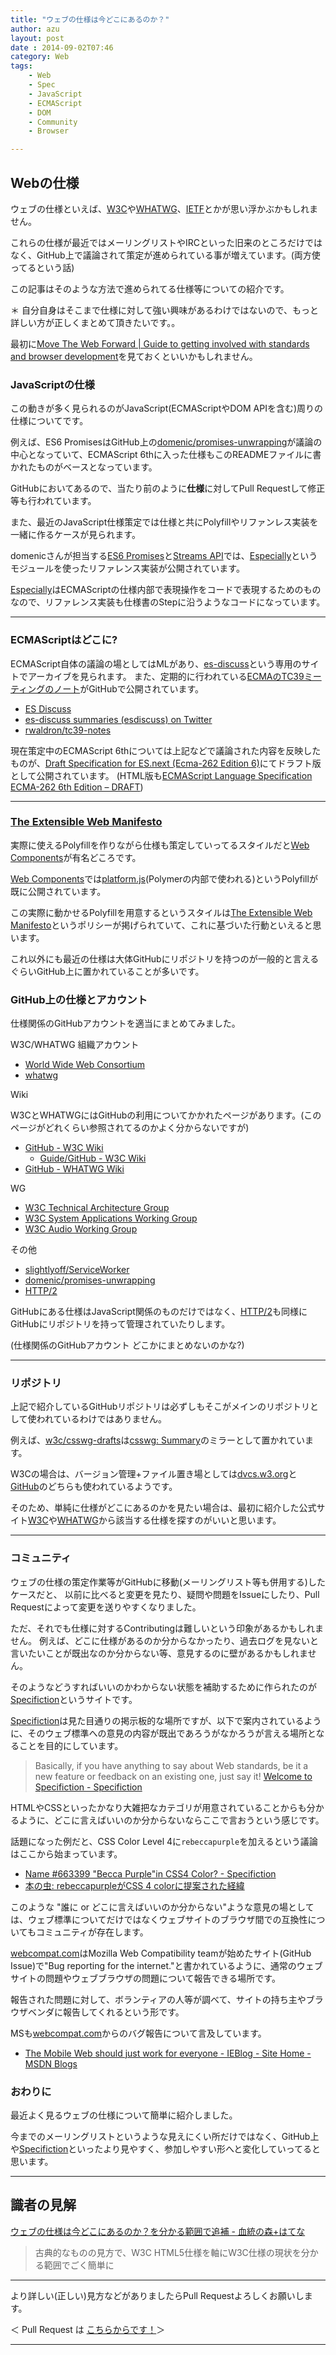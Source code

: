 ```yaml
---
title: "ウェブの仕様は今どこにあるのか？"
author: azu
layout: post
date : 2014-09-02T07:46
category: Web 
tags:
    - Web
    - Spec
    - JavaScript
    - ECMAScript
    - DOM
    - Community
    - Browser

---
```


## Webの仕様

ウェブの仕様といえば、[W3C](http://www.w3.org/TR/ "W3C Open Source Software")や[WHATWG](http://www.whatwg.org/specs/ "WHATWG")、[IETF](https://www.ietf.org/ "IETF")とかが思い浮かぶかもしれません。

これらの仕様が最近ではメーリングリストやIRCといった旧来のところだけではなく、GitHub上で議論されて策定が進められている事が増えています。(両方使ってるという話)

この記事はそのような方法で進められてる仕様等についての紹介です。

＊ 自分自身はそこまで仕様に対して強い興味があるわけではないので、もっと詳しい方が正しくまとめて頂きたいです。。

最初に[Move The Web Forward | Guide to getting involved with standards and browser development](http://movethewebforward.org/ "Move The Web Forward | Guide to getting involved with standards and browser development")を見ておくといいかもしれません。

### JavaScriptの仕様

この動きが多く見られるのがJavaScript(ECMAScriptやDOM APIを含む)周りの仕様についてです。

例えば、ES6 PromisesはGitHub上の[domenic/promises-unwrapping](https://github.com/domenic/promises-unwrapping "domenic/promises-unwrapping")が議論の中心となっていて、ECMAScript 6thに入った仕様もこのREADMEファイルに書かれたものがベースとなっています。

GitHubにおいてあるので、当たり前のように**仕様**に対してPull Requestして修正等も行われています。

また、最近のJavaScript仕様策定では仕様と共にPolyfillやリファンレス実装を一緒に作るケースが見られます。

domenicさんが担当する[ES6 Promises](https://github.com/domenic/promises-unwrapping "ES6 promises")と[Streams API](https://github.com/whatwg/streams "Streams API")では、[Especially](https://github.com/domenic/especially "Especially")というモジュールを使ったリファレンス実装が公開されています。

[Especially](https://github.com/domenic/especially "Especially")はECMAScriptの仕様内部で表現操作をコードで表現するためのものなので、リファレンス実装も仕様書のStepに沿うようなコードになっています。

----
### ECMAScriptはどこに?

ECMAScript自体の議論の場としてはMLがあり、[es-discuss](http://esdiscuss.org/ "es-discuss")という専用のサイトでアーカイブを見られます。
また、定期的に行われている[ECMAのTC39ミーティングのノート](https://github.com/rwaldron/tc39-notes "rwaldron/tc39-notes")がGitHubで公開されています。

- [ES Discuss](http://esdiscuss.org/ "ES Discuss")
- [es-discuss summaries (esdiscuss) on Twitter](https://twitter.com/esdiscuss "es-discuss summaries (esdiscuss) on Twitter")
- [rwaldron/tc39-notes](https://github.com/rwaldron/tc39-notes "rwaldron/tc39-notes")

現在策定中のECMAScript 6thについては上記などで議論された内容を反映したものが、[Draft Specification for ES.next (Ecma-262 Edition 6)](http://wiki.ecmascript.org/doku.php?id=harmony:specification_drafts "Draft Specification for ES.next (Ecma-262 Edition 6)")にてドラフト版として公開されています。
(HTML版も[ECMAScript Language Specification ECMA-262 6th Edition – DRAFT](http://people.mozilla.org/~jorendorff/es6-draft.html "ECMAScript Language Specification ECMA-262 6th Edition – DRAFT"))

----

### [The Extensible Web Manifesto](http://extensiblewebmanifesto.org/ "The Extensible Web Manifesto")

実際に使えるPolyfillを作りながら仕様も策定していってるスタイルだと[Web Components](http://webcomponents.org/ "Web Components")が有名どころです。

[Web Components](http://webcomponents.org/ "Web Components")では[platform.js](http://www.polymer-project.org/docs/start/platform.html "platform.js")(Polymerの内部で使われる)というPolyfillが既に公開されています。

この実際に動かせるPolyfillを用意するというスタイルは[The Extensible Web Manifesto](http://extensiblewebmanifesto.org/ "The Extensible Web Manifesto")というポリシーが掲げられていて、これに基づいた行動といえると思います。

これ以外にも最近の仕様は大体GitHubにリポジトリを持つのが一般的と言えるぐらいGitHub上に置かれていることが多いです。

### GitHub上の仕様とアカウント

仕様関係のGitHubアカウントを適当にまとめてみました。

W3C/WHATWG 組織アカウント

- [World Wide Web Consortium](https://github.com/w3c "World Wide Web Consortium")
- [whatwg](https://github.com/whatwg "whatwg")

Wiki

W3CとWHATWGにはGitHubの利用についてかかれたページがあります。(このページがどれくらい参照されてるのかよく分からないですが)

- [GitHub - W3C Wiki](http://www.w3.org/wiki/GitHub "GitHub - W3C Wiki")
	-  [Guide/GitHub - W3C Wiki](http://www.w3.org/wiki/Guide/GitHub "Guide/GitHub - W3C Wiki")
- [GitHub - WHATWG Wiki](http://wiki.whatwg.org/wiki/GitHub#Makefile "GitHub - WHATWG Wiki")

WG

- [W3C Technical Architecture Group](https://github.com/w3ctag "W3C Technical Architecture Group")
- [W3C System Applications Working Group](https://github.com/sysapps "W3C System Applications Working Group")
- [W3C Audio Working Group](https://github.com/WebAudio "W3C Audio Working Group")

その他

- [slightlyoff/ServiceWorker](https://github.com/slightlyoff/ServiceWorker "slightlyoff/ServiceWorker")
- [domenic/promises-unwrapping](https://github.com/domenic/promises-unwrapping "domenic/promises-unwrapping")
- [HTTP/2](https://github.com/http2 "HTTP/2")

GitHubにある仕様はJavaScript関係のものだけではなく、[HTTP/2](https://github.com/http2 "HTTP/2")も同様にGitHubにリポジトリを持って管理されていたりします。

(仕様関係のGitHubアカウント どこかにまとめないのかな?)

----

### リポジトリ

上記で紹介しているGitHubリポジトリは必ずしもそこがメインのリポジトリとして使われているわけではありません。

例えば、[w3c/csswg-drafts](https://github.com/w3c/csswg-drafts "w3c/csswg-drafts")は[csswg: Summary](https://dvcs.w3.org/hg/csswg "csswg: Summary")のミラーとして置かれています。

W3Cの場合は、バージョン管理+ファイル置き場としては[dvcs.w3.org](https://dvcs.w3.org/hg?sort=lastchange "Mercurial repositories index")と[GitHub](https://github.com/w3c "World Wide Web Consortium")のどちらも使われているようです。

そのため、単純に仕様がどこにあるのかを見たい場合は、最初に紹介した公式サイト[W3C](http://www.w3.org/TR/ "W3C Open Source Software")や[WHATWG](http://www.whatwg.org/specs/ "WHATWG")から該当する仕様を探すのがいいと思います。

----


### コミュニティ

ウェブの仕様の策定作業等がGitHubに移動(メーリングリスト等も併用する)したケースだと、
以前に比べると変更を見たり、疑問や問題をIssueにしたり、Pull Requestによって変更を送りやすくなりました。

ただ、それでも仕様に対するContributingは難しいという印象があるかもしれません。
例えば、どこに仕様があるのか分からなかったり、過去ログを見ないと言いたいことが既出なのか分からない等、意見するのに壁があるかもしれません。

そのようなどうすればいいのかわからない状態を補助するために作られたのが[Specifiction](http://discourse.specifiction.org/ "Specifiction")というサイトです。

[Specifiction](http://discourse.specifiction.org/ "Specifiction")は見た目通りの掲示板的な場所ですが、以下で案内されているように、そのウェブ標準への意見の内容が既出であろうがなかろうが言える場所となることを目的にしています。

> Basically, if you have anything to say about Web standards, be it a new feature or feedback on an existing one, just say it!
[Welcome to Specifiction - Specifiction](http://discourse.specifiction.org/t/welcome-to-specifiction/6 "Welcome to Specifiction - Specifiction")

HTMLやCSSといったかなり大雑把なカテゴリが用意されていることからも分かるように、どこに言えばいいのか分からないならここで言おうという感じです。

話題になった例だと、CSS Color Level 4に`rebeccapurple`を加えるという議論はここから始まっています。

- [Name #663399 "Becca Purple"in CSS4 Color? - Specifiction](http://discourse.specifiction.org/t/name-663399-becca-purple-in-css4-color/225 "Name #663399 &#34;Becca Purple&#34; in CSS4 Color? - Specifiction")
- [本の虫: rebeccapurpleがCSS 4 colorに提案された経緯](http://cpplover.blogspot.jp/2014/06/rebeccapurplecss-4-color.html "本の虫: rebeccapurpleがCSS 4 colorに提案された経緯")

このような "誰に or どこに言えばいいのか分からない"ような意見の場としては、ウェブ標準についてだけではなくウェブサイトのブラウザ間での互換性についてもコミュニティが存在します。

[webcompat.com](http://webcompat.com/ "webcompat.com")はMozilla Web Compatibility teamが始めたサイト(GitHub Issue)で"Bug reporting for the internet."と書かれているように、通常のウェブサイトの問題やウェブブラウザの問題について報告できる場所です。

報告された問題に対して、ボランティアの人等が調べて、サイトの持ち主やブラウザベンダに報告してくれるという形です。

MSも[webcompat.com](http://webcompat.com/ "webcompat.com")からのバグ報告について言及しています。

- [The Mobile Web should just work for everyone - IEBlog - Site Home - MSDN Blogs](http://blogs.msdn.com/b/ie/archive/2014/07/31/the-mobile-web-should-just-work-for-everyone.aspx "The Mobile Web should just work for everyone - IEBlog - Site Home - MSDN Blogs")

### おわりに

最近よく見るウェブの仕様について簡単に紹介しました。

今までのメーリングリストというような見えにくい所だけではなく、GitHub上や[Specifiction](http://discourse.specifiction.org/ "Specifiction")といったより見やすく、参加しやすい形へと変化していってると思います。

----


## 識者の見解

[ウェブの仕様は今どこにあるのか？を分かる範囲で追補 - 血統の森+はてな](http://d.hatena.ne.jp/momdo/20140905/p1 "ウェブの仕様は今どこにあるのか？を分かる範囲で追補 - 血統の森+はてな")

> 古典的なものの見方で、W3C HTML5仕様を軸にW3C仕様の現状を分かる範囲でごく簡単に


----
より詳しい(正しい)見方などがありましたらPull Requestよろしくお願いします。

＜ Pull Request は   [こちらからです！](https://github.com/efcl/efcl.github.io/edit/master/_posts/2014/2014-09-02-webspec-here.md "efcl/efcl.github.io")＞


----



